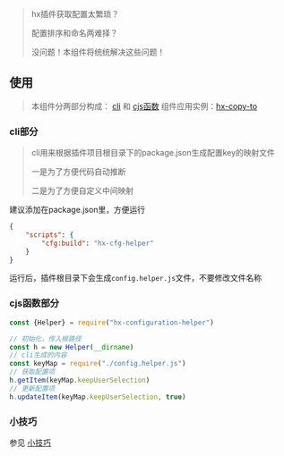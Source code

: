 > hx插件获取配置太繁琐？
>
> 配置排序和命名两难择？
>
> 没问题！本组件将统统解决这些问题！

## 使用

> 本组件分两部分构成： [cli](#cli部分) 和 [cjs函数](#cjs函数部分)
> 组件应用实例：[hx-copy-to](https://github.com/noah227/hx-copy-to)

### cli部分

> cli用来根据插件项目根目录下的package.json生成配置key的映射文件
>
> 一是为了方便代码自动推断
>
> 二是为了方便自定义中间映射

建议添加在package.json里，方便运行

```json
{
    "scripts": {
        "cfg:build": "hx-cfg-helper"
    }
}
```

运行后，插件根目录下会生成`config.helper.js`文件，不要修改文件名称

### cjs函数部分

```js
const {Helper} = require("hx-configuration-helper")

// 初始化，传入根路径
const h = new Helper(__dirname)
// cli生成的内容
const keyMap = require("./config.helper.js")
// 获取配置项
h.getItem(keyMap.keepUserSelection)
// 更新配置项
h.updateItem(keyMap.keepUserSelection, true)
```

### 小技巧

参见 [小技巧](./skill.md) 


